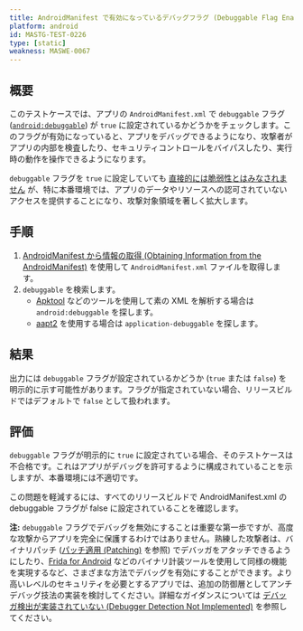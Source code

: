 ```yaml
---
title: AndroidManifest で有効になっているデバッグフラグ (Debuggable Flag Enabled in the AndroidManifest)
platform: android
id: MASTG-TEST-0226
type: [static]
weakness: MASWE-0067
---
```


## 概要

このテストケースでは、アプリの `AndroidManifest.xml` で `debuggable` フラグ ([`android:debuggable`](https://developer.android.com/guide/topics/manifest/application-element#debug)) が `true` に設定されているかどうかをチェックします。このフラグが有効になっていると、アプリをデバッグできるようになり、攻撃者がアプリの内部を検査したり、セキュリティコントロールをバイパスしたり、実行時の動作を操作できるようになります。

`debuggable` フラグを `true` に設定していても [直接的には脆弱性とはみなされません](https://developer.android.com/privacy-and-security/risks/android-debuggable) が、特に本番環境では、アプリのデータやリソースへの認可されていないアクセスを提供することになり、攻撃対象領域を著しく拡大します。

## 手順

1. [AndroidManifest から情報の取得 (Obtaining Information from the AndroidManifest)](../../../techniques/android/MASTG-TECH-0117.md) を使用して `AndroidManifest.xml` ファイルを取得します。
2. `debuggable` を検索します。
    - [Apktool](../../../tools/android/MASTG-TOOL-0011.md) などのツールを使用して素の XML を解析する場合は `android:debuggable` を探します。
    - [aapt2](../../../tools/android/MASTG-TOOL-0124.md) を使用する場合は `application-debuggable` を探します。

## 結果

出力には `debuggable` フラグが設定されているかどうか (`true` または `false`) を明示的に示す可能性があります。フラグが指定されていない場合、リリースビルドではデフォルトで `false` として扱われます。

## 評価

`debuggable` フラグが明示的に `true` に設定されている場合、そのテストケースは不合格です。これはアプリがデバッグを許可するように構成されていることを示しますが、本番環境には不適切です。

この問題を軽減するには、すべてのリリースビルドで AndroidManifest.xml の debuggable フラグが false に設定されていることを確認します。

**注:** `debuggable` フラグでデバッグを無効にすることは重要な第一歩ですが、高度な攻撃からアプリを完全に保護するわけではありません。熟練した攻撃者は、バイナリパッチ ([パッチ適用 (Patching)](../../../techniques/android/MASTG-TECH-0038.md) を参照) でデバッガをアタッチできるようにしたり、[Frida for Android](tools/android/MASTG-TOOL-0001.md) などのバイナリ計装ツールを使用して同様の機能を実現するなど、さまざまな方法でデバッグを有効にすることができます。より高いレベルのセキュリティを必要とするアプリでは、追加の防御層としてアンチデバッグ技法の実装を検討してください。詳細なガイダンスについては [デバッガ検出が実装されていない (Debugger Detection Not Implemented)](../../../weaknesses/MASVS-RESILIENCE/MASWE-0101.md) を参照してください。
